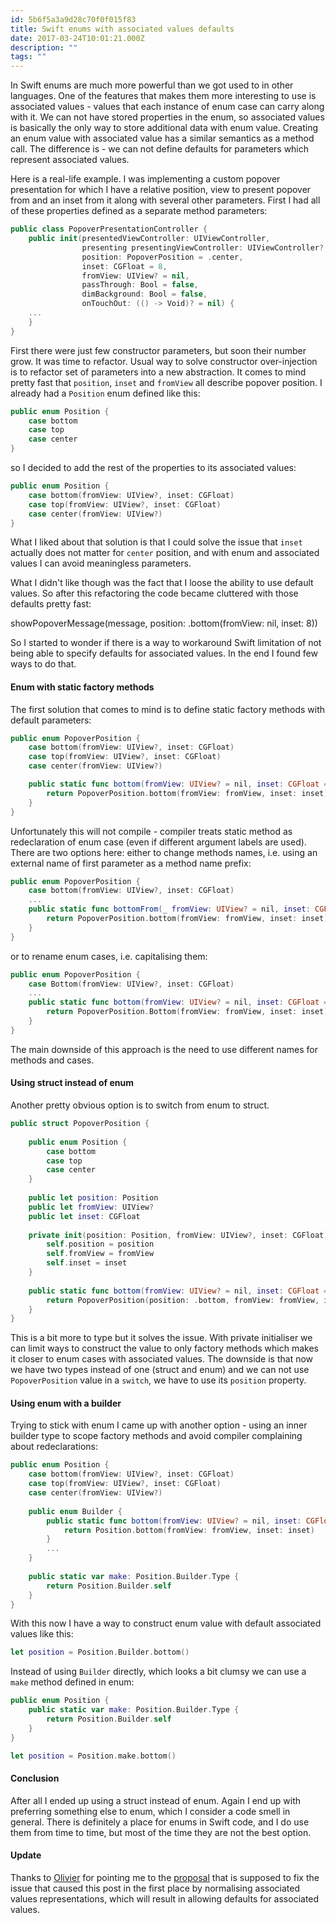 ```yaml
---
id: 5b6f5a3a9d28c70f0f015f83
title: Swift enums with associated values defaults
date: 2017-03-24T10:01:21.000Z
description: ""
tags: ""
---
```


In Swift enums are much more powerful than we got used to in other languages. One of the features that makes them more interesting to use is associated values - values that each instance of enum case can carry along with it. We can not have stored properties in the enum, so associated values is basically the only way to store additional data with enum value. Creating an enum value with associated value has a similar semantics as a method call. The difference is - we can not define defaults for parameters which represent associated values.

<!-- description -->

Here is a real-life example. I was implementing a custom popover presentation for which I have a relative position, view to present popover from and an inset from it along with several other parameters. First I had all of these properties defined as a separate method parameters:

```swift
public class PopoverPresentationController {
    public init(presentedViewController: UIViewController,
                presenting presentingViewController: UIViewController?,
                position: PopoverPosition = .center,
                inset: CGFloat = 8,
                fromView: UIView? = nil,
                passThrough: Bool = false,
                dimBackground: Bool = false,
                onTouchOut: (() -> Void)? = nil) {
    ...
    }
}
```

First there were just few constructor parameters, but soon their number grow. It was time to refactor. Usual way to solve constructor over-injection is to refactor set of parameters into a new abstraction. It comes to mind pretty fast that `position`, `inset` and `fromView` all describe popover position. I already had a `Position` enum defined like this:

```swift
public enum Position {
    case bottom
    case top
    case center
}
```

so I decided to add the rest of the properties to its associated values:

```swift
public enum Position {
    case bottom(fromView: UIView?, inset: CGFloat)
    case top(fromView: UIView?, inset: CGFloat)
    case center(fromView: UIView?)
}
```

What I liked about that solution is that I could solve the issue that `inset` actually does not matter for `center` position, and with enum and associated values I can avoid meaningless parameters.

What I didn't like though was the fact that I loose the ability to use default values. So after this refactoring the code became cluttered with those defaults pretty fast:

showPopoverMessage(message, position: .bottom(fromView: nil, inset: 8))

So I started to wonder if there is a way to workaround Swift limitation of not being able to specify defaults for associated values. In the end I found few ways to do that.

#### Enum with static factory methods

The first solution that comes to mind is to define static factory methods with default parameters:

```swift
public enum PopoverPosition {
    case bottom(fromView: UIView?, inset: CGFloat)
    case top(fromView: UIView?, inset: CGFloat)
    case center(fromView: UIView?)

    public static func bottom(fromView: UIView? = nil, inset: CGFloat = 8) -> PopoverPosition {
        return PopoverPosition.bottom(fromView: fromView, inset: inset)
    }
} 
```

Unfortunately this will not compile - compiler treats static method as redeclaration of enum case (even if different argument labels are used). There are two options here: either to change methods names, i.e. using an external name of first parameter as a method name prefix:

```swift
public enum PopoverPosition {
    case bottom(fromView: UIView?, inset: CGFloat)
    ...
    public static func bottomFrom(_ fromView: UIView? = nil, inset: CGFloat = 8) -> PopoverPosition {
        return PopoverPosition.bottom(fromView: fromView, inset: inset)
    }
} 
```

or to rename enum cases, i.e. capitalising them:

```swift
public enum PopoverPosition {
    case Bottom(fromView: UIView?, inset: CGFloat)
    ...
    public static func bottom(fromView: UIView? = nil, inset: CGFloat = 8) -> PopoverPosition {
        return PopoverPosition.Bottom(fromView: fromView, inset: inset)
    }
} 
```

The main downside of this approach is the need to use different names for methods and cases.

#### Using struct instead of enum

Another pretty obvious option is to switch from enum to struct.

```swift
public struct PopoverPosition {
    
    public enum Position {
        case bottom
        case top
        case center
    }
    
    public let position: Position
    public let fromView: UIView?
    public let inset: CGFloat
    
    private init(position: Position, fromView: UIView?, inset: CGFloat) {
        self.position = position
        self.fromView = fromView
        self.inset = inset
    }
    
    public static func bottom(fromView: UIView? = nil, inset: CGFloat = 8) -> PopoverPosition {
        return PopoverPosition(position: .bottom, fromView: fromView, inset: inset)
    }
}
```

This is a bit more to type but it solves the issue. With private initialiser we can limit ways to construct the value to only factory methods which makes it closer to enum cases with associated values. The downside is that now we have two types instead of one (struct and enum) and we can not use `PopoverPosition` value in a `switch`, we have to use its `position` property.

#### Using enum with a builder

Trying to stick with enum I came up with another option - using an inner builder type to scope factory methods and avoid compiler complaining about redeclarations:

```swift
public enum Position {
    case bottom(fromView: UIView?, inset: CGFloat)
    case top(fromView: UIView?, inset: CGFloat)
    case center(fromView: UIView?)
    
    public enum Builder {
        public static func bottom(fromView: UIView? = nil, inset: CGFloat = 8) -> Position {
            return Position.bottom(fromView: fromView, inset: inset)
        }
        ...
    }
    
    public static var make: Position.Builder.Type {
        return Position.Builder.self
    }
}
```

With this now I have a way to construct enum value with default associated values like this:

```swift
let position = Position.Builder.bottom()
```

Instead of using `Builder` directly, which looks a bit clumsy we can use a `make` method defined in enum:

```swift
public enum Position {
    public static var make: Position.Builder.Type {
        return Position.Builder.self
    }
}

let position = Position.make.bottom()
```

#### Conclusion

After all I ended up using a struct instead of enum. Again I end up with preferring something else to enum, which I consider a code smell in general. There is definitely a place for enums in Swift code, and I do use them from time to time, but most of the time they are not the best option.

#### Update

Thanks to [Olivier](https://twitter.com/aligatr) for pointing me to the [proposal](https://github.com/apple/swift-evolution/blob/master/proposals/0155-normalize-enum-case-representation.md) that is supposed to fix the issue that caused this post in the first place by normalising associated values representations, which will result in allowing defaults for associated values.
